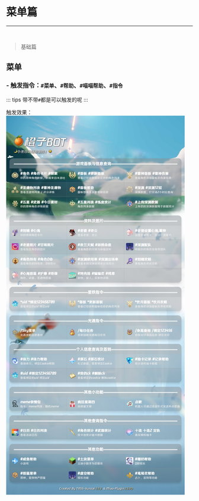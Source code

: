 # 菜单篇

----------
<br>

> 基础篇
## 菜单 ##
### - 触发指令：`#菜单`、`#帮助`、`#喵喵帮助`、`#指令` ###
::: tips
带不带`#`都是可以触发的呢
:::

触发效果：
![](../../.vuepress/public/assets/image/bot/menu.png)